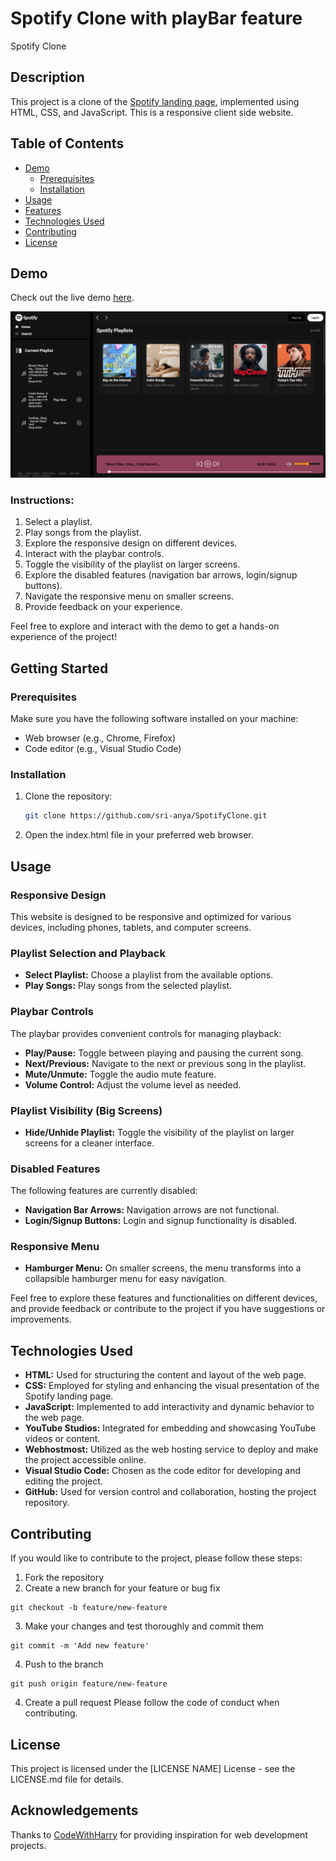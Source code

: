 

# Spotify Clone with playBar feature

Spotify Clone

## Description

This project is a clone of the [Spotify landing page](https://open.spotify.com/), implemented using HTML, CSS, and JavaScript.
This is a responsive client side website.

## Table of Contents

- [Demo](#demo)
  - [Prerequisites](#prerequisites)
  - [Installation](#installation)
- [Usage](#usage)
- [Features](#features)
- [Technologies Used](#technologies-used)
- [Contributing](#contributing)
- [License](#license)

## Demo

Check out the live demo [here](http://spotifybyaastha.freewebhostmost.com/).

![Demo](assets/images/demoScreenshot.png)

### Instructions:

1. Select a playlist.
2. Play songs from the playlist.
3. Explore the responsive design on different devices.
4. Interact with the playbar controls.
5. Toggle the visibility of the playlist on larger screens.
6. Explore the disabled features (navigation bar arrows, login/signup buttons).
7. Navigate the responsive menu on smaller screens.
8. Provide feedback on your experience.

Feel free to explore and interact with the demo to get a hands-on experience of the project!


## Getting Started
### Prerequisites
Make sure you have the following software installed on your machine:

* Web browser (e.g., Chrome, Firefox)
* Code editor (e.g., Visual Studio Code)


### Installation

1. Clone the repository:

   ```bash
   git clone https://github.com/sri-anya/SpotifyClone.git
   ```
2. Open the index.html file in your preferred web browser.

## Usage

### Responsive Design

This website is designed to be responsive and optimized for various devices, including phones, tablets, and computer screens.

### Playlist Selection and Playback

- **Select Playlist:** Choose a playlist from the available options.
- **Play Songs:** Play songs from the selected playlist.

### Playbar Controls

The playbar provides convenient controls for managing playback:

- **Play/Pause:** Toggle between playing and pausing the current song.
- **Next/Previous:** Navigate to the next or previous song in the playlist.
- **Mute/Unmute:** Toggle the audio mute feature.
- **Volume Control:** Adjust the volume level as needed.

### Playlist Visibility (Big Screens)

- **Hide/Unhide Playlist:** Toggle the visibility of the playlist on larger screens for a cleaner interface.

### Disabled Features

The following features are currently disabled:

- **Navigation Bar Arrows:** Navigation arrows are not functional.
- **Login/Signup Buttons:** Login and signup functionality is disabled.

### Responsive Menu

- **Hamburger Menu:** On smaller screens, the menu transforms into a collapsible hamburger menu for easy navigation.

Feel free to explore these features and functionalities on different devices, and provide feedback or contribute to the project if you have suggestions or improvements.


## Technologies Used

- **HTML:** Used for structuring the content and layout of the web page.
- **CSS:** Employed for styling and enhancing the visual presentation of the Spotify landing page.
- **JavaScript:** Implemented to add interactivity and dynamic behavior to the web page.
- **YouTube Studios:** Integrated for embedding and showcasing YouTube videos or content.
- **Webhostmost:** Utilized as the web hosting service to deploy and make the project accessible online.
- **Visual Studio Code:** Chosen as the code editor for developing and editing the project.
- **GitHub:** Used for version control and collaboration, hosting the project repository.


## Contributing
If you would like to contribute to the project, please follow these steps:

1. Fork the repository
2. Create a new branch for your feature or bug fix 
```
git checkout -b feature/new-feature
```

3. Make your changes and test thoroughly and commit them
```
git commit -m 'Add new feature'

```
4. Push to the branch
```
git push origin feature/new-feature

```
4. Create a pull request
Please follow the code of conduct when contributing.

## License
This project is licensed under the [LICENSE NAME] License - see the LICENSE.md file for details.

## Acknowledgements
Thanks to [CodeWithHarry](https://www.codewithharry.com/) for providing inspiration for web development projects.